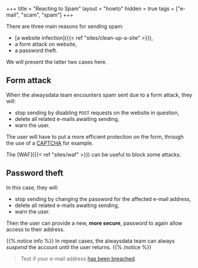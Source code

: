 +++
title = "Reacting to Spam"
layout = "howto"
hidden = true
tags = ["e-mail", "scam", "spam"]
+++

There are three main reasons for sending spam:

- [a website infection]({{< ref "sites/clean-up-a-site" >}}),
- a form attack on website,
- a password theft.

We will present the latter two cases here.

## Form attack

When the alwaysdata team encounters spam sent due to a form attack, they will:

- stop sending by disabling `POST` requests on the website in question,
- delete all related e-mails awaiting sending,
- warn the user.

The user will have to put a more efficient protection on the form, through the use of a [CAPTCHA](https://en.wikipedia.org/wiki/CAPTCHA) for example.

The [WAF]({{< ref "sites/waf" >}}) can be useful to block some attacks.

## Password theft

In this case, they will:

- stop sending by changing the password for the affected e-mail address,
- delete all related e-mails awaiting sending,
- warn the user.

Then the user can provide a new, **more secure**, password to again allow access to their address.

{{% notice info %}}
In repeat cases, the alwaysdata team can always *suspend* the account until the user returns.
{{% /notice %}}

> Test if your e-mail address [has been breached](https://haveibeenpwned.com/).
